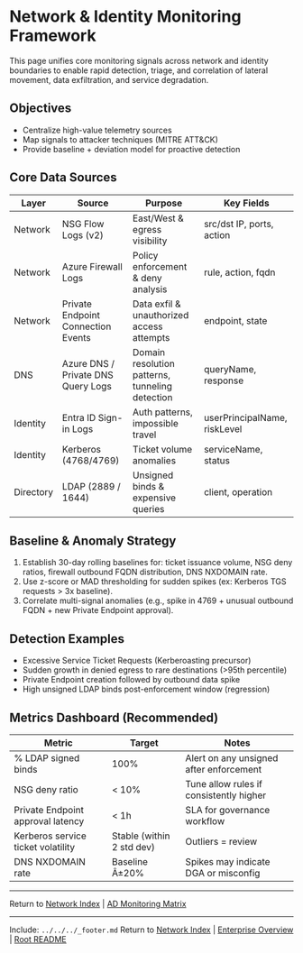 ﻿---
Last Reviewed: 2025-09-04
Tags: monitoring, identity, networking, observability, detection
---
# Network & Identity Monitoring Framework

This page unifies core monitoring signals across network and identity boundaries to enable rapid detection, triage, and correlation of lateral movement, data exfiltration, and service degradation.

## Objectives
- Centralize high-value telemetry sources
- Map signals to attacker techniques (MITRE ATT&CK)
- Provide baseline + deviation model for proactive detection

## Core Data Sources
| Layer | Source | Purpose | Key Fields |
|-------|--------|---------|------------|
| Network | NSG Flow Logs (v2) | East/West & egress visibility | src/dst IP, ports, action |
| Network | Azure Firewall Logs | Policy enforcement & deny analysis | rule, action, fqdn |
| Network | Private Endpoint Connection Events | Data exfil & unauthorized access attempts | endpoint, state |
| DNS | Azure DNS / Private DNS Query Logs | Domain resolution patterns, tunneling detection | queryName, response |
| Identity | Entra ID Sign-in Logs | Auth patterns, impossible travel | userPrincipalName, riskLevel |
| Identity | Kerberos (4768/4769) | Ticket volume anomalies | serviceName, status |
| Directory | LDAP (2889 / 1644) | Unsigned binds & expensive queries | client, operation |

## Baseline & Anomaly Strategy
1. Establish 30-day rolling baselines for: ticket issuance volume, NSG deny ratios, firewall outbound FQDN distribution, DNS NXDOMAIN rate.
2. Use z-score or MAD thresholding for sudden spikes (ex: Kerberos TGS requests > 3x baseline).
3. Correlate multi-signal anomalies (e.g., spike in 4769 + unusual outbound FQDN + new Private Endpoint approval).

## Detection Examples
- Excessive Service Ticket Requests (Kerberoasting precursor)
- Sudden growth in denied egress to rare destinations (>95th percentile)
- Private Endpoint creation followed by outbound data spike
- High unsigned LDAP binds post-enforcement window (regression)

## Metrics Dashboard (Recommended)
| Metric | Target | Notes |
|--------|--------|-------|
| % LDAP signed binds | 100% | Alert on any unsigned after enforcement |
| NSG deny ratio | < 10% | Tune allow rules if consistently higher |
| Private Endpoint approval latency | < 1h | SLA for governance workflow |
| Kerberos service ticket volatility | Stable (within 2 std dev) | Outliers = review |
| DNS NXDOMAIN rate | Baseline Â±20% | Spikes may indicate DGA or misconfig |

---
Return to [Network Index](../_index.md) | [AD Monitoring Matrix](../../identity/monitoring/active-directory-security-monitoring-matrix.md)

---
Include: `../../../_footer.md`
Return to [Network Index](../_index.md) | [Enterprise Overview](../_index.md) | [Root README](../../README.md)
